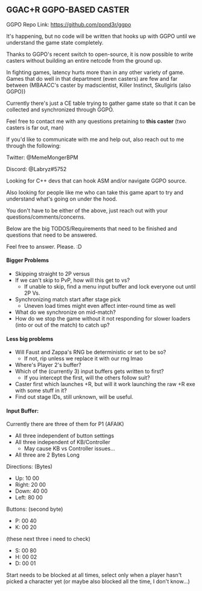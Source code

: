 ## GGAC+R GGPO-BASED CASTER

GGPO Repo Link: https://github.com/pond3r/ggpo

It's happening, but no code will be written that hooks up with GGPO until we understand the game state completely.

Thanks to GGPO's recent switch to open-source, it is now possible to write casters without building an entire netcode from the ground up.

In fighting games, latency hurts more than in any other variety of game.  Games that do well in that department (even casters)
are few and far between (MBAACC's caster by madscientist, Killer Instinct, Skullgirls (also GGPO))

Currently there's just a CE table trying to gather game state so that it can be collected and synchronized through GGPO.

Feel free to contact me with any questions pretaining to **this caster** (two casters is far out, man)

If you'd like to communicate with me and help out, also reach out to me through the following:

Twitter: @MemeMongerBPM 

Discord: @Labryz#5752     

Looking for C++ devs that can hook ASM and/or navigate GGPO source.

Also looking for people like me who can take this game apart to try and understand what's going on under the hood.

You don't have to be either of the above, just reach out with your questions/comments/concerns.
 

Below are the big TODOS/Requirements that need to be finished and questions that need to be answered.

Feel free to answer.  Please. :D

#### Bigger Problems

* Skipping straight to 2P versus
* If we can't skip to PvP, how will this get to vs?
    * If unable to skip, find a menu input buffer and lock everyone out until 2P Vs.
* Synchronizing match start after stage pick
    * Uneven load times might even affect inter-round time as well
* What do we synchronize on mid-match?    
* How do we stop the game without it not responding for slower loaders (into or out of the match) to catch up?


#### Less big problems

* Will Faust and Zappa's RNG be deterministic or set to be so?
    * If not, rip unless we replace it with our rng lmao
* Where's Player 2's buffer?
* Which of the (currently 3) input buffers gets written to first?
    * If you intercept the first, will the others follow suit?
* Caster first which launches +R, but will it work launching the raw +R exe with some stuff in it?
* Find out stage IDs, still unknown, will be useful.

    

#### Input Buffer:

Currently there are three of them for P1 (AFAIK)
* All three independent of button settings
* All three independent of KB/Controller
    * May cause KB vs Controller issues...
* All three are 2 Bytes Long

Directions: (Bytes)

* Up: 10 00
* Right: 20 00
* Down: 40 00
* Left: 80 00

Buttons: (second byte)
* P: 00 40
* K: 00 20

(these next three i need to check)

* S: 00 80
* H: 00 02
* D: 00 01

Start needs to be blocked at all times, select only when a player hasn't picked a character yet (or maybe also blocked all the time, I don't know...)




